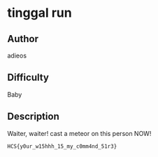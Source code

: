 # tinggal run

## Author

adieos

## Difficulty

Baby

## Description

Waiter, waiter! cast a meteor on this person NOW!

`HCS{y0ur_w15hhh_15_my_c0mm4nd_51r3}`
